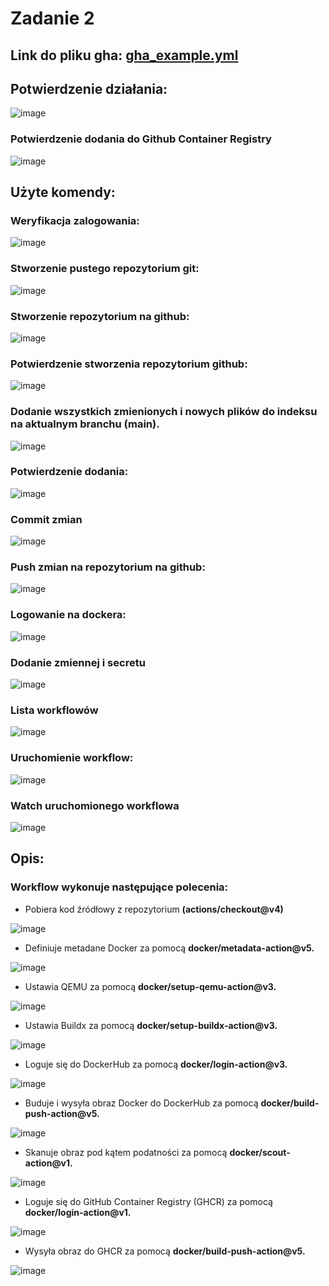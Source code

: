 # Zadanie 2
## Link do pliku gha: [gha_example.yml](https://github.com/mrcn49/zad2/blob/main/.github/workflows/gha_example.yml)

## Potwierdzenie działania:
![image](https://github.com/mrcn49/zad2/assets/106474992/f45cddd0-50e8-4d86-a63f-d6d28e659f4c)

### Potwierdzenie dodania do Github Container Registry
![image](https://github.com/mrcn49/zad2/assets/106474992/3baf9e1f-a03c-4f01-ba9e-d2dd08797e74)

## Użyte komendy:
### Weryfikacja zalogowania:
![image](https://github.com/mrcn49/zad2/assets/106474992/6332e376-b372-4aa5-b330-c6c3f4e724e3)

### Stworzenie pustego repozytorium git:
![image](https://github.com/mrcn49/zad2/assets/106474992/5d6508be-6ba5-4169-ba87-13a723c3220d)

### Stworzenie repozytorium na github:
![image](https://github.com/mrcn49/zad2/assets/106474992/79462883-57d7-4221-b113-4301e4efbcd7)

### Potwierdzenie stworzenia repozytorium github:
![image](https://github.com/mrcn49/zad2/assets/106474992/b646e025-05d5-406b-ac1e-ad7d10b2fd6f)

### Dodanie wszystkich zmienionych i nowych plików do indeksu na aktualnym branchu (main).
![image](https://github.com/mrcn49/zad2/assets/106474992/0b4f026f-87f0-4d95-a176-0f238899a696)

### Potwierdzenie dodania:
![image](https://github.com/mrcn49/zad2/assets/106474992/d67dc6c2-82e8-4a71-aa21-dca886126063)

### Commit zmian
![image](https://github.com/mrcn49/zad2/assets/106474992/c28c54bb-1dd5-4b4c-97a2-05ba674f7dbb)

### Push zmian na repozytorium na github:
![image](https://github.com/mrcn49/zad2/assets/106474992/234325bd-045d-4930-9b7c-cc0e42d2e7c6)

### Logowanie na dockera:
![image](https://github.com/mrcn49/zad2/assets/106474992/4a60ae67-4c35-48a2-9ed1-1192bc584062)

### Dodanie zmiennej i secretu
![image](https://github.com/mrcn49/zad2/assets/106474992/b0dc5095-a9e1-4c84-8b08-0f8e4a9f9eda)

### Lista workflowów
![image](https://github.com/mrcn49/zad2/assets/106474992/d4df27e3-302a-44f8-9134-e984591d9963)

### Uruchomienie workflow:
![image](https://github.com/mrcn49/zad2/assets/106474992/29440cb2-146a-41fb-aa98-e831caf44992)

### Watch uruchomionego workflowa
![image](https://github.com/mrcn49/zad2/assets/106474992/7e46a61e-9be7-4b25-91c3-8bf6026f1fbe)

## Opis:
### Workflow wykonuje następujące polecenia:
- Pobiera kod źródłowy z repozytorium **(actions/checkout@v4)**

  
![image](https://github.com/mrcn49/zad2/assets/106474992/e4b6b8d5-8f88-4e33-a6b2-e5a121382283)
- Definiuje metadane Docker za pomocą **docker/metadata-action@v5.**

![image](https://github.com/mrcn49/zad2/assets/106474992/5d1118c4-0d5e-4092-acf5-46cbf7702e54)

- Ustawia QEMU za pomocą **docker/setup-qemu-action@v3.**


![image](https://github.com/mrcn49/zad2/assets/106474992/1a50af13-058a-43bc-949a-d32b3d37ea38)

- Ustawia Buildx za pomocą **docker/setup-buildx-action@v3.**


![image](https://github.com/mrcn49/zad2/assets/106474992/060d3807-8894-4c1e-a8ed-8350d323c990)


- Loguje się do DockerHub za pomocą **docker/login-action@v3.**


![image](https://github.com/mrcn49/zad2/assets/106474992/20a78281-27de-4504-89f7-589873b21ea3)


- Buduje i wysyła obraz Docker do DockerHub za pomocą **docker/build-push-action@v5.**


![image](https://github.com/mrcn49/zad2/assets/106474992/d3c2b88c-c344-4598-a068-8ea17282e556)


- Skanuje obraz pod kątem podatności za pomocą **docker/scout-action@v1.**


![image](https://github.com/mrcn49/zad2/assets/106474992/bdf00af8-f380-48d9-879d-8c4510a1b604)


- Loguje się do GitHub Container Registry (GHCR) za pomocą **docker/login-action@v1.**


![image](https://github.com/mrcn49/zad2/assets/106474992/8e033374-f5bc-44e3-abc9-7bdd6ecaf54d)



- Wysyła obraz do GHCR za pomocą **docker/build-push-action@v5.**


![image](https://github.com/mrcn49/zad2/assets/106474992/2646bd6c-1be5-4da8-a43d-47cc3ff7f38b)

